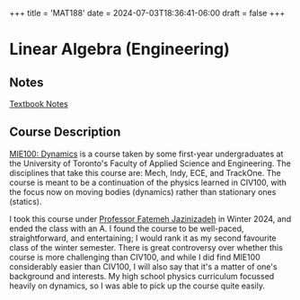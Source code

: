 +++
title = 'MAT188'
date = 2024-07-03T18:36:41-06:00
draft = false
+++

# Linear Algebra (Engineering)

## Notes
[Textbook Notes](/files/firstyear/mat188.pdf)

## Course Description

[MIE100: Dynamics](https://engineering.calendar.utoronto.ca/course/mie100h1) is a course taken by some first-year undergraduates at the University of Toronto's Faculty of Applied Science and Engineering. The disciplines that take this course are: Mech, Indy, ECE, and TrackOne. The course is meant to be a continuation of the physics learned in CIV100, with the focus now on moving bodies (dynamics) rather than stationary ones (statics).

I took this course under [Professor Fatemeh Jazinizadeh](https://www.mie.utoronto.ca/faculty_staff/jazinizadeh/) in Winter 2024, and ended the class with an A. I found the course to be well-paced, straightforward, and entertaining; I would rank it as my second favourite class of the winter semester. There is great controversy over whether this course is more challenging than CIV100, and while I did find MIE100 considerably easier than CIV100, I will also say that it's a matter of one's background and interests. My high school physics curriculum focussed heavily on dynamics, so I was able to pick up the course quite easily.
